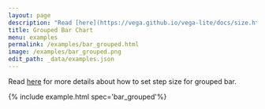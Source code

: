 ```yaml
---
layout: page
description: "Read [here](https://vega.github.io/vega-lite/docs/size.html#offset-step) for more details about how to set step size for grouped bar. "
title: Grouped Bar Chart
menu: examples
permalink: /examples/bar_grouped.html
image: /examples/bar_grouped.png
edit_path: _data/examples.json
---
```


Read [here](https://vega.github.io/vega-lite/docs/size.html#offset-step) for more details about how to set step size for grouped bar. 

{% include example.html spec='bar_grouped'%}
